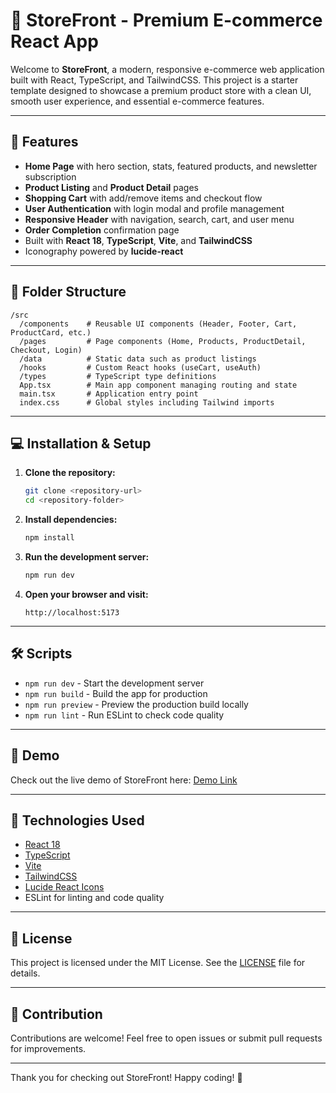 # 🛒 StoreFront - Premium E-commerce React App

Welcome to **StoreFront**, a modern, responsive e-commerce web application built with React, TypeScript, and TailwindCSS. This project is a starter template designed to showcase a premium product store with a clean UI, smooth user experience, and essential e-commerce features.

---

## 🚀 Features

- **Home Page** with hero section, stats, featured products, and newsletter subscription
- **Product Listing** and **Product Detail** pages
- **Shopping Cart** with add/remove items and checkout flow
- **User Authentication** with login modal and profile management
- **Responsive Header** with navigation, search, cart, and user menu
- **Order Completion** confirmation page
- Built with **React 18**, **TypeScript**, **Vite**, and **TailwindCSS**
- Iconography powered by **lucide-react**

---

## 📁 Folder Structure

```
/src
  /components    # Reusable UI components (Header, Footer, Cart, ProductCard, etc.)
  /pages         # Page components (Home, Products, ProductDetail, Checkout, Login)
  /data          # Static data such as product listings
  /hooks         # Custom React hooks (useCart, useAuth)
  /types         # TypeScript type definitions
  App.tsx        # Main app component managing routing and state
  main.tsx       # Application entry point
  index.css      # Global styles including Tailwind imports
```

---

## 💻 Installation & Setup

1. **Clone the repository:**

   ```bash
   git clone <repository-url>
   cd <repository-folder>
   ```

2. **Install dependencies:**

   ```bash
   npm install
   ```

3. **Run the development server:**

   ```bash
   npm run dev
   ```

4. **Open your browser and visit:**

   ```
   http://localhost:5173
   ```

---

## 🛠️ Scripts

- `npm run dev` - Start the development server
- `npm run build` - Build the app for production
- `npm run preview` - Preview the production build locally
- `npm run lint` - Run ESLint to check code quality

---

## 🔗 Demo

Check out the live demo of StoreFront here: [Demo Link](https://ecomgrove.netlify.app/)

---

## 🎨 Technologies Used

- [React 18](https://reactjs.org/)
- [TypeScript](https://www.typescriptlang.org/)
- [Vite](https://vitejs.dev/)
- [TailwindCSS](https://tailwindcss.com/)
- [Lucide React Icons](https://lucide.dev/)
- ESLint for linting and code quality

---

## 📜 License

This project is licensed under the MIT License. See the [LICENSE](LICENSE) file for details.

---

## 🙌 Contribution

Contributions are welcome! Feel free to open issues or submit pull requests for improvements.

---

Thank you for checking out StoreFront! Happy coding! 🎉
